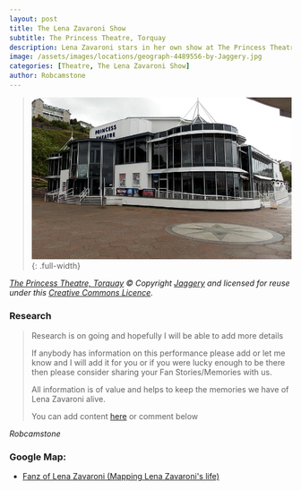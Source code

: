 ```yaml
---
layout: post
title: The Lena Zavaroni Show
subtitle: The Princess Theatre, Torquay
description: Lena Zavaroni stars in her own show at The Princess Theatre, Torquay.
image: /assets/images/locations/geograph-4489556-by-Jaggery.jpg
categories: [Theatre, The Lena Zavaroni Show]
author: Robcamstone
---
```


> ![](/assets/images/locations/geograph-4489556-by-Jaggery.jpg){: .full-width}

<cite>[The Princess Theatre, Torquay](https://www.geograph.org.uk/photo/4489556) &copy; Copyright [Jaggery](https://www.geograph.org.uk/profile/39302) and licensed for reuse under this [Creative Commons Licence](http://creativecommons.org/licenses/by-sa/2.0/).</cite>

### Research
> Research is on going and hopefully I will be able to add more details
>
> If anybody has information on this performance please add or let me know and I will add it for you or if you were lucky enough to be there then please consider sharing your Fan Stories/Memories with us.
>
> All information is of value and helps to keep the memories we have of Lena Zavaroni alive.
>
> You can add content [here](https://github.com/FanzOfLenaZavaroni/fanzoflenazavaroni.github.io) or comment below

<cite>Robcamstone</cite>

### Google Map:
* [Fanz of Lena Zavaroni (Mapping Lena Zavaroni's life)](https://www.google.com/maps/d/u/0/viewer?mid=1D1D0ERV_FQMNb9XZzJ-J3yUlK8aI4vhI&hl=en&ll=50.46146089999999%2C-3.5299707000000353&z=19)

